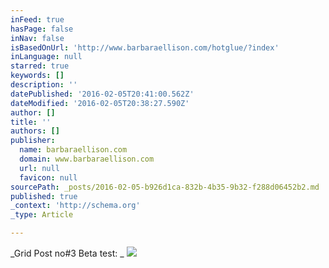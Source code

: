 ```yaml
---
inFeed: true
hasPage: false
inNav: false
isBasedOnUrl: 'http://www.barbaraellison.com/hotglue/?index'
inLanguage: null
starred: true
keywords: []
description: ''
datePublished: '2016-02-05T20:41:00.562Z'
dateModified: '2016-02-05T20:38:27.590Z'
author: []
title: ''
authors: []
publisher:
  name: barbaraellison.com
  domain: www.barbaraellison.com
  url: null
  favicon: null
sourcePath: _posts/2016-02-05-b926d1ca-832b-4b35-9b32-f288d06452b2.md
published: true
_context: 'http://schema.org'
_type: Article

---
```

_Grid Post no\#3 Beta test: _
![](http://www.barbaraellison.com/hotglue/?index.head.143118050642)